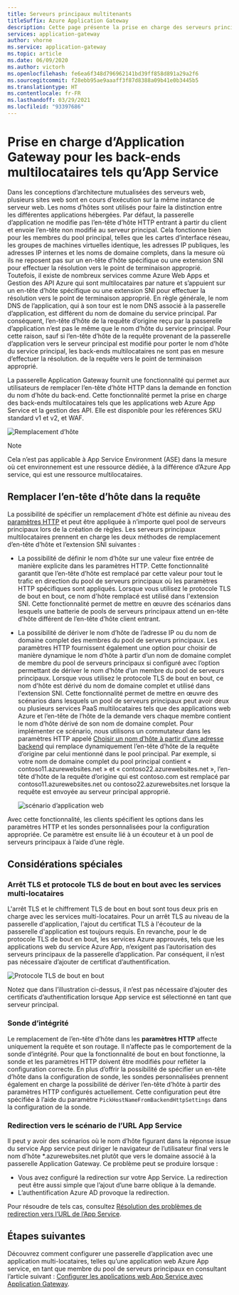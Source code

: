 ```yaml
---
title: Serveurs principaux multitenants
titleSuffix: Azure Application Gateway
description: Cette page présente la prise en charge des serveurs principaux multilocataires par Application Gateway.
services: application-gateway
author: vhorne
ms.service: application-gateway
ms.topic: article
ms.date: 06/09/2020
ms.author: victorh
ms.openlocfilehash: fe6ea6f348d796962141bd39ff858d891a29a2f6
ms.sourcegitcommit: f28ebb95ae9aaaff3f87d8388a09b41e0b3445b5
ms.translationtype: HT
ms.contentlocale: fr-FR
ms.lasthandoff: 03/29/2021
ms.locfileid: "93397686"
---
```

# <a name="application-gateway-support-for-multi-tenant-back-ends-such-as-app-service"></a>Prise en charge d’Application Gateway pour les back-ends multilocataires tels qu’App Service

Dans les conceptions d’architecture mutualisées des serveurs web, plusieurs sites web sont en cours d’exécution sur la même instance de serveur web. Les noms d’hôtes sont utilisés pour faire la distinction entre les différentes applications hébergées. Par défaut, la passerelle d’application ne modifie pas l’en-tête d’hôte HTTP entrant à partir du client et envoie l’en-tête non modifié au serveur principal. Cela fonctionne bien pour les membres du pool principal, telles que les cartes d’interface réseau, les groupes de machines virtuelles identique, les adresses IP publiques, les adresses IP internes et les noms de domaine complets, dans la mesure où ils ne reposent pas sur un en-tête d’hôte spécifique ou une extension SNI pour effectuer la résolution vers le point de terminaison approprié. Toutefois, il existe de nombreux services comme Azure Web Apps et Gestion des API Azure qui sont multilocataires par nature et s’appuient sur un en-tête d’hôte spécifique ou une extension SNI pour effectuer la résolution vers le point de terminaison approprié. En règle générale, le nom DNS de l’application, qui à son tour est le nom DNS associé à la passerelle d’application, est différent du nom de domaine du service principal. Par conséquent, l’en-tête d’hôte de la requête d’origine reçu par la passerelle d’application n’est pas le même que le nom d’hôte du service principal. Pour cette raison, sauf si l’en-tête d’hôte de la requête provenant de la passerelle d’application vers le serveur principal est modifié pour porter le nom d’hôte du service principal, les back-ends multilocataires ne sont pas en mesure d’effectuer la résolution. de la requête vers le point de terminaison approprié. 

La passerelle Application Gateway fournit une fonctionnalité qui permet aux utilisateurs de remplacer l’en-tête d’hôte HTTP dans la demande en fonction du nom d’hôte du back-end. Cette fonctionnalité permet la prise en charge des back-ends multilocataires tels que les applications web Azure App Service et la gestion des API. Elle est disponible pour les références SKU standard v1 et v2, et WAF. 

![Remplacement d’hôte](./media/application-gateway-web-app-overview/host-override.png)

> [!NOTE]
> Cela n’est pas applicable à App Service Environment (ASE) dans la mesure où cet environnement est une ressource dédiée, à la différence d’Azure App service, qui est une ressource multilocataires.

## <a name="override-host-header-in-the-request"></a>Remplacer l’en-tête d’hôte dans la requête

La possibilité de spécifier un remplacement d’hôte est définie au niveau des [paramètres HTTP](./configuration-overview.md#http-settings) et peut être appliquée à n’importe quel pool de serveurs principaux lors de la création de règles. Les serveurs principaux multilocataires prennent en charge les deux méthodes de remplacement d’en-tête d’hôte et l’extension SNI suivantes :

- La possibilité de définir le nom d’hôte sur une valeur fixe entrée de manière explicite dans les paramètres HTTP. Cette fonctionnalité garantit que l’en-tête d’hôte est remplacé par cette valeur pour tout le trafic en direction du pool de serveurs principaux où les paramètres HTTP spécifiques sont appliqués. Lorsque vous utilisez le protocole TLS de bout en bout, ce nom d'hôte remplacé est utilisé dans l'extension SNI. Cette fonctionnalité permet de mettre en œuvre des scénarios dans lesquels une batterie de pools de serveurs principaux attend un en-tête d’hôte différent de l’en-tête d’hôte client entrant.

- La possibilité de dériver le nom d’hôte de l’adresse IP ou du nom de domaine complet des membres du pool de serveurs principaux. Les paramètres HTTP fournissent également une option pour choisir de manière dynamique le nom d’hôte à partir d’un nom de domaine complet de membre du pool de serveurs principaux si configuré avec l’option permettant de dériver le nom d’hôte d’un membre du pool de serveurs principaux. Lorsque vous utilisez le protocole TLS de bout en bout, ce nom d'hôte est dérivé du nom de domaine complet et utilisé dans l'extension SNI. Cette fonctionnalité permet de mettre en œuvre des scénarios dans lesquels un pool de serveurs principaux peut avoir deux ou plusieurs services PaaS multilocataires tels que des applications web Azure et l’en-tête de l’hôte de la demande vers chaque membre contient le nom d’hôte dérivé de son nom de domaine complet. Pour implémenter ce scénario, nous utilisons un commutateur dans les paramètres HTTP appelé [Choisir un nom d’hôte à partir d’une adresse backend](./configuration-http-settings.md#pick-host-name-from-back-end-address) qui remplace dynamiquement l’en-tête d’hôte de la requête d’origine par celui mentionné dans le pool principal.  Par exemple, si votre nom de domaine complet du pool principal contient « contoso11.azurewebsites.net » et « contoso22.azurewebsites.net », l’en-tête d’hôte de la requête d’origine qui est contoso.com est remplacé par contoso11.azurewebsites.net ou contoso22.azurewebsites.net lorsque la requête est envoyée au serveur principal approprié. 

  ![scénario d’application web](./media/application-gateway-web-app-overview/scenario.png)

Avec cette fonctionnalité, les clients spécifient les options dans les paramètres HTTP et les sondes personnalisées pour la configuration appropriée. Ce paramètre est ensuite lié à un écouteur et à un pool de serveurs principaux à l’aide d’une règle.

## <a name="special-considerations"></a>Considérations spéciales

### <a name="tls-termination-and-end-to-end-tls-with-multi-tenant-services"></a>Arrêt TLS et protocole TLS de bout en bout avec les services multi-locataires

L'arrêt TLS et le chiffrement TLS de bout en bout sont tous deux pris en charge avec les services multi-locataires. Pour un arrêt TLS au niveau de la passerelle d'application, l'ajout du certificat TLS à l'écouteur de la passerelle d'application est toujours requis. En revanche, pour le de protocole TLS de bout en bout, les services Azure approuvés, tels que les applications web du service Azure App, n’exigent pas l’autorisation des serveurs principaux de la passerelle d’application. Par conséquent, il n’est pas nécessaire d’ajouter de certificat d’authentification. 

![Protocole TLS de bout en bout](./media/application-gateway-web-app-overview/end-to-end-ssl.png)

Notez que dans l’illustration ci-dessus, il n’est pas nécessaire d’ajouter des certificats d’authentification lorsque App service est sélectionné en tant que serveur principal.

### <a name="health-probe"></a>Sonde d’intégrité

Le remplacement de l’en-tête d’hôte dans les **paramètres HTTP** affecte uniquement la requête et son routage. Il n’affecte pas le comportement de la sonde d’intégrité. Pour que la fonctionnalité de bout en bout fonctionne, la sonde et les paramètres HTTP doivent être modifiés pour refléter la configuration correcte. En plus d’offrir la possibilité de spécifier un en-tête d’hôte dans la configuration de sonde, les sondes personnalisées prennent également en charge la possibilité de dériver l’en-tête d’hôte à partir des paramètres HTTP configurés actuellement. Cette configuration peut être spécifiée à l’aide du paramètre `PickHostNameFromBackendHttpSettings` dans la configuration de la sonde.

### <a name="redirection-to-app-services-url-scenario"></a>Redirection vers le scénario de l’URL App Service

Il peut y avoir des scénarios où le nom d’hôte figurant dans la réponse issue du service App service peut diriger le navigateur de l’utilisateur final vers le nom d’hôte *.azurewebsites.net plutôt que vers le domaine associé à la passerelle Application Gateway. Ce problème peut se produire lorsque :

- Vous avez configuré la redirection sur votre App Service. La redirection peut être aussi simple que l’ajout d’une barre oblique à la demande.
- L’authentification Azure AD provoque la redirection.

Pour résoudre de tels cas, consultez [Résolution des problèmes de redirection vers l’URL de l’App Service](./troubleshoot-app-service-redirection-app-service-url.md).

## <a name="next-steps"></a>Étapes suivantes

Découvrez comment configurer une passerelle d’application avec une application multi-locataires, telles qu’une application web Azure App service, en tant que membre du pool de serveurs principaux en consultant l’article suivant : [Configurer les applications web App Service avec Application Gateway](./configure-web-app-portal.md).
